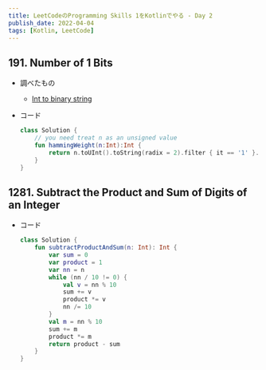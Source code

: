 ```yaml
---
title: LeetCodeのProgramming Skills 1をKotlinでやる - Day 2
publish_date: 2022-04-04
tags: [Kotlin, LeetCode]
---
```


## 191. Number of 1 Bits

- 調べたもの
  - [Int to binary string](https://stackoverflow.com/questions/50173028/how-to-get-binary-representation-of-int-in-kotlin)

- コード

  ```kotlin
  class Solution {
      // you need treat n as an unsigned value
      fun hammingWeight(n:Int):Int {
          return n.toUInt().toString(radix = 2).filter { it == '1' }.count()
      }
  }
  ```

## 1281. Subtract the Product and Sum of Digits of an Integer

- コード

  ```kotlin
  class Solution {
      fun subtractProductAndSum(n: Int): Int {
          var sum = 0
          var product = 1
          var nn = n
          while (nn / 10 != 0) {
              val v = nn % 10
              sum += v
              product *= v
              nn /= 10
          }
          val m = nn % 10
          sum += m
          product *= m
          return product - sum
      }
  }
  ```
